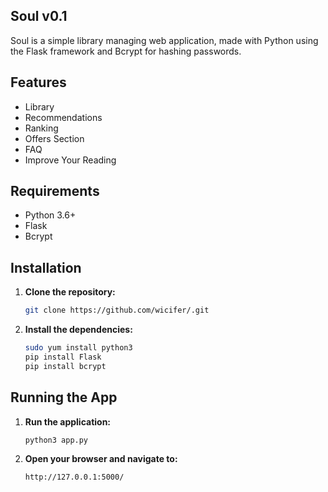 ## Soul v0.1

Soul is a simple library managing web application, made with Python using the Flask framework and Bcrypt for hashing passwords. 

## Features

- Library
- Recommendations
- Ranking
- Offers Section
- FAQ
- Improve Your Reading

## Requirements

- Python 3.6+
- Flask
- Bcrypt

## Installation

1. **Clone the repository:**

    ```sh
    git clone https://github.com/wicifer/.git
    
    ```

2. **Install the dependencies:**

    ```sh
    sudo yum install python3
    pip install Flask
    pip install bcrypt

    ```

## Running the App

1. **Run the application:**

    ```sh
    python3 app.py
    ```

2. **Open your browser and navigate to:**

    ```
    http://127.0.0.1:5000/
    ```

